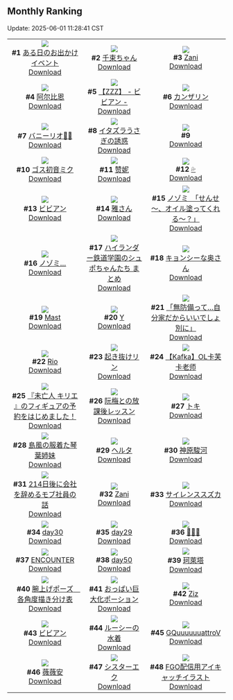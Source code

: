 ## Monthly Ranking
Update: 2025-06-01 11:28:41 CST

|      |      |      |
| :----: | :----: | :----: |
| ![](https://i.pixiv.re/c/240x480/img-master/img/2025/05/03/00/01/18/129960918_p0_master1200.jpg)<br>**#1** [ある日のお出かけイベント](https://www.pixiv.net/artworks/129960918)<br>[Download](https://i.pixiv.re/img-original/img/2025/05/03/00/01/18/129960918_p0.jpg) | ![](https://i.pixiv.re/c/240x480/img-master/img/2025/05/03/02/24/27/129964760_p0_master1200.jpg)<br>**#2** [千束ちゃん](https://www.pixiv.net/artworks/129964760)<br>[Download](https://i.pixiv.re/img-original/img/2025/05/03/02/24/27/129964760_p0.png) | ![](https://i.pixiv.re/c/240x480/img-master/img/2025/05/03/00/00/11/129960574_p0_master1200.jpg)<br>**#3** [Zani](https://www.pixiv.net/artworks/129960574)<br>[Download](https://i.pixiv.re/img-original/img/2025/05/03/00/00/11/129960574_p0.png) |
| ![](https://i.pixiv.re/c/240x480/img-master/img/2025/05/03/00/00/29/129960736_p0_master1200.jpg)<br>**#4** [阿尔比恩](https://www.pixiv.net/artworks/129960736)<br>[Download](https://i.pixiv.re/img-original/img/2025/05/03/00/00/29/129960736_p0.jpg) | ![](https://i.pixiv.re/c/240x480/img-master/img/2025/05/03/10/30/08/129974255_p0_master1200.jpg)<br>**#5** [【ZZZ】 - ビビアン -](https://www.pixiv.net/artworks/129974255)<br>[Download](https://i.pixiv.re/img-original/img/2025/05/03/10/30/08/129974255_p0.png) | ![](https://i.pixiv.re/c/240x480/img-master/img/2025/05/03/14/21/20/129979945_p0_master1200.jpg)<br>**#6** [カンザリン](https://www.pixiv.net/artworks/129979945)<br>[Download](https://i.pixiv.re/img-original/img/2025/05/03/14/21/20/129979945_p0.png) |
| ![](https://i.pixiv.re/c/240x480/img-master/img/2025/05/03/17/27/16/129984726_p0_master1200.jpg)<br>**#7** [バニーリオ👯‍♀️](https://www.pixiv.net/artworks/129984726)<br>[Download](https://i.pixiv.re/img-original/img/2025/05/03/17/27/16/129984726_p0.png) | ![](https://i.pixiv.re/c/240x480/img-master/img/2025/05/03/00/00/18/129960646_p0_master1200.jpg)<br>**#8** [イタズラうさぎの誘惑](https://www.pixiv.net/artworks/129960646)<br>[Download](https://i.pixiv.re/img-original/img/2025/05/03/00/00/18/129960646_p0.png) | ![](https://s.pximg.net/common/images/limit_unviewable_s.png)<br>**#9** [](https://www.pixiv.net/artworks/129994564)<br>[Download](https://s.pximg.net/common/images/limit_unviewable_s.png) |
| ![](https://i.pixiv.re/c/240x480/img-master/img/2025/05/03/00/00/24/129960701_p0_master1200.jpg)<br>**#10** [ゴス初音ミク](https://www.pixiv.net/artworks/129960701)<br>[Download](https://i.pixiv.re/img-original/img/2025/05/03/00/00/24/129960701_p0.png) | ![](https://i.pixiv.re/c/240x480/img-master/img/2025/05/03/20/42/00/129991587_p0_master1200.jpg)<br>**#11** [赞妮](https://www.pixiv.net/artworks/129991587)<br>[Download](https://i.pixiv.re/img-original/img/2025/05/03/20/42/00/129991587_p0.jpg) | ![](https://i.pixiv.re/c/240x480/img-master/img/2025/05/04/15/46/57/130021589_p0_master1200.jpg)<br>**#12** [💦](https://www.pixiv.net/artworks/130021589)<br>[Download](https://i.pixiv.re/img-original/img/2025/05/04/15/46/57/130021589_p0.png) |
| ![](https://i.pixiv.re/c/240x480/img-master/img/2025/05/02/00/00/07/129922990_p0_master1200.jpg)<br>**#13** [ビビアン](https://www.pixiv.net/artworks/129922990)<br>[Download](https://i.pixiv.re/img-original/img/2025/05/02/00/00/07/129922990_p0.jpg) | ![](https://i.pixiv.re/c/240x480/img-master/img/2025/05/03/02/10/39/129965594_p0_master1200.jpg)<br>**#14** [雅さん](https://www.pixiv.net/artworks/129965594)<br>[Download](https://i.pixiv.re/img-original/img/2025/05/03/02/10/39/129965594_p0.png) | ![](https://i.pixiv.re/c/240x480/img-master/img/2025/05/04/09/00/08/130011647_p0_master1200.jpg)<br>**#15** [ノゾミ　「せんせ～、オイル塗ってくれる～？」](https://www.pixiv.net/artworks/130011647)<br>[Download](https://i.pixiv.re/img-original/img/2025/05/04/09/00/08/130011647_p0.jpg) |
| ![](https://i.pixiv.re/c/240x480/img-master/img/2025/05/04/12/13/41/130016187_p0_master1200.jpg)<br>**#16** [ノゾミ…](https://www.pixiv.net/artworks/130016187)<br>[Download](https://i.pixiv.re/img-original/img/2025/05/04/12/13/41/130016187_p0.png) | ![](https://i.pixiv.re/c/240x480/img-master/img/2025/05/01/22/04/25/129917875_p0_master1200.jpg)<br>**#17** [ハイランダー鉄道学園のシュポちゃんたち まとめ](https://www.pixiv.net/artworks/129917875)<br>[Download](https://i.pixiv.re/img-original/img/2025/05/01/22/04/25/129917875_p0.png) | ![](https://i.pixiv.re/c/240x480/img-master/img/2025/05/03/00/04/46/129961188_p0_master1200.jpg)<br>**#18** [キョンシーな奥さん](https://www.pixiv.net/artworks/129961188)<br>[Download](https://i.pixiv.re/img-original/img/2025/05/03/00/04/46/129961188_p0.jpg) |
| ![](https://i.pixiv.re/c/240x480/img-master/img/2025/05/04/17/08/40/130023828_p0_master1200.jpg)<br>**#19** [Mast](https://www.pixiv.net/artworks/130023828)<br>[Download](https://i.pixiv.re/img-original/img/2025/05/04/17/08/40/130023828_p0.jpg) | ![](https://i.pixiv.re/c/240x480/img-master/img/2025/05/03/20/17/03/129990676_p0_master1200.jpg)<br>**#20** [Y](https://www.pixiv.net/artworks/129990676)<br>[Download](https://i.pixiv.re/img-original/img/2025/05/03/20/17/03/129990676_p0.png) | ![](https://i.pixiv.re/c/240x480/img-master/img/2025/05/03/00/00/13/129960599_p0_master1200.jpg)<br>**#21** [「無防備って…自分家だからいいでしょ別に」](https://www.pixiv.net/artworks/129960599)<br>[Download](https://i.pixiv.re/img-original/img/2025/05/03/00/00/13/129960599_p0.png) |
| ![](https://i.pixiv.re/c/240x480/img-master/img/2025/05/01/00/00/20/129886102_p0_master1200.jpg)<br>**#22** [Rio](https://www.pixiv.net/artworks/129886102)<br>[Download](https://i.pixiv.re/img-original/img/2025/05/01/00/00/20/129886102_p0.png) | ![](https://i.pixiv.re/c/240x480/img-master/img/2025/05/02/00/00/09/129923018_p0_master1200.jpg)<br>**#23** [起き抜けリン](https://www.pixiv.net/artworks/129923018)<br>[Download](https://i.pixiv.re/img-original/img/2025/05/02/00/00/09/129923018_p0.jpg) | ![](https://i.pixiv.re/c/240x480/img-master/img/2025/05/03/19/58/14/129989773_p0_master1200.jpg)<br>**#24** [【Kafka】OL卡芙卡老师](https://www.pixiv.net/artworks/129989773)<br>[Download](https://i.pixiv.re/img-original/img/2025/05/03/19/58/14/129989773_p0.jpg) |
| ![](https://i.pixiv.re/c/240x480/img-master/img/2025/05/03/00/12/55/129961611_p0_master1200.jpg)<br>**#25** [『未亡人 キリエ 』のフィギュアの予約をはじめました！](https://www.pixiv.net/artworks/129961611)<br>[Download](https://i.pixiv.re/img-original/img/2025/05/03/00/12/55/129961611_p0.png) | ![](https://i.pixiv.re/c/240x480/img-master/img/2025/05/03/16/57/59/129983892_p0_master1200.jpg)<br>**#26** [阮梅との放課後レッスン](https://www.pixiv.net/artworks/129983892)<br>[Download](https://i.pixiv.re/img-original/img/2025/05/03/16/57/59/129983892_p0.jpg) | ![](https://i.pixiv.re/c/240x480/img-master/img/2025/05/04/00/00/16/130000080_p0_master1200.jpg)<br>**#27** [トキ](https://www.pixiv.net/artworks/130000080)<br>[Download](https://i.pixiv.re/img-original/img/2025/05/04/00/00/16/130000080_p0.jpg) |
| ![](https://i.pixiv.re/c/240x480/img-master/img/2025/05/03/05/00/01/129968541_p0_master1200.jpg)<br>**#28** [島風の服着た琴葉姉妹](https://www.pixiv.net/artworks/129968541)<br>[Download](https://i.pixiv.re/img-original/img/2025/05/03/05/00/01/129968541_p0.jpg) | ![](https://i.pixiv.re/c/240x480/img-master/img/2025/05/01/00/32/17/129887988_p0_master1200.jpg)<br>**#29** [ヘルタ](https://www.pixiv.net/artworks/129887988)<br>[Download](https://i.pixiv.re/img-original/img/2025/05/01/00/32/17/129887988_p0.jpg) | ![](https://i.pixiv.re/c/240x480/img-master/img/2025/05/04/00/00/11/130000039_p0_master1200.jpg)<br>**#30** [神原駿河](https://www.pixiv.net/artworks/130000039)<br>[Download](https://i.pixiv.re/img-original/img/2025/05/04/00/00/11/130000039_p0.png) |
| ![](https://i.pixiv.re/c/240x480/img-master/img/2025/05/01/20/15/20/129913270_p0_master1200.jpg)<br>**#31** [214日後に会社を辞めるモブ社員の話](https://www.pixiv.net/artworks/129913270)<br>[Download](https://i.pixiv.re/img-original/img/2025/05/01/20/15/20/129913270_p0.png) | ![](https://i.pixiv.re/c/240x480/img-master/img/2025/05/02/20/32/13/129951663_p0_master1200.jpg)<br>**#32** [Zani](https://www.pixiv.net/artworks/129951663)<br>[Download](https://i.pixiv.re/img-original/img/2025/05/02/20/32/13/129951663_p0.jpg) | ![](https://i.pixiv.re/c/240x480/img-master/img/2025/05/02/00/14/28/129924035_p0_master1200.jpg)<br>**#33** [サイレンススズカ](https://www.pixiv.net/artworks/129924035)<br>[Download](https://i.pixiv.re/img-original/img/2025/05/02/00/14/28/129924035_p0.jpg) |
| ![](https://i.pixiv.re/c/240x480/img-master/img/2025/05/03/01/06/28/129963728_p0_master1200.jpg)<br>**#34** [day30](https://www.pixiv.net/artworks/129963728)<br>[Download](https://i.pixiv.re/img-original/img/2025/05/03/01/06/28/129963728_p0.jpg) | ![](https://i.pixiv.re/c/240x480/img-master/img/2025/05/03/01/05/12/129963690_p0_master1200.jpg)<br>**#35** [day29](https://www.pixiv.net/artworks/129963690)<br>[Download](https://i.pixiv.re/img-original/img/2025/05/03/01/05/12/129963690_p0.jpg) | ![](https://i.pixiv.re/c/240x480/img-master/img/2025/05/05/00/00/18/130040521_p0_master1200.jpg)<br>**#36** [🦋🦋🦋](https://www.pixiv.net/artworks/130040521)<br>[Download](https://i.pixiv.re/img-original/img/2025/05/05/00/00/18/130040521_p0.png) |
| ![](https://i.pixiv.re/c/240x480/img-master/img/2025/05/04/00/00/08/130000002_p0_master1200.jpg)<br>**#37** [ENCOUNTER](https://www.pixiv.net/artworks/130000002)<br>[Download](https://i.pixiv.re/img-original/img/2025/05/04/00/00/08/130000002_p0.png) | ![](https://i.pixiv.re/c/240x480/img-master/img/2025/05/03/17/34/10/129984941_p0_master1200.jpg)<br>**#38** [day50](https://www.pixiv.net/artworks/129984941)<br>[Download](https://i.pixiv.re/img-original/img/2025/05/03/17/34/10/129984941_p0.jpg) | ![](https://i.pixiv.re/c/240x480/img-master/img/2025/05/05/18/00/05/130066460_p0_master1200.jpg)<br>**#39** [珂萊塔](https://www.pixiv.net/artworks/130066460)<br>[Download](https://i.pixiv.re/img-original/img/2025/05/05/18/00/05/130066460_p0.jpg) |
| ![](https://i.pixiv.re/c/240x480/img-master/img/2025/05/03/00/00/17/129960637_p0_master1200.jpg)<br>**#40** [腕上げポーズ　各角度描き分け表](https://www.pixiv.net/artworks/129960637)<br>[Download](https://i.pixiv.re/img-original/img/2025/05/03/00/00/17/129960637_p0.jpg) | ![](https://i.pixiv.re/c/240x480/img-master/img/2025/05/02/00/00/19/129923088_p0_master1200.jpg)<br>**#41** [おっぱい巨大化ポーション](https://www.pixiv.net/artworks/129923088)<br>[Download](https://i.pixiv.re/img-original/img/2025/05/02/00/00/19/129923088_p0.png) | ![](https://i.pixiv.re/c/240x480/img-master/img/2025/05/02/09/32/59/129934835_p0_master1200.jpg)<br>**#42** [Ziz](https://www.pixiv.net/artworks/129934835)<br>[Download](https://i.pixiv.re/img-original/img/2025/05/02/09/32/59/129934835_p0.png) |
| ![](https://i.pixiv.re/c/240x480/img-master/img/2025/05/01/20/08/55/129913039_p0_master1200.jpg)<br>**#43** [ビビアン](https://www.pixiv.net/artworks/129913039)<br>[Download](https://i.pixiv.re/img-original/img/2025/05/01/20/08/55/129913039_p0.jpg) | ![](https://i.pixiv.re/c/240x480/img-master/img/2025/05/05/00/00/22/130040555_p0_master1200.jpg)<br>**#44** [ルーシーの水着](https://www.pixiv.net/artworks/130040555)<br>[Download](https://i.pixiv.re/img-original/img/2025/05/05/00/00/22/130040555_p0.png) | ![](https://i.pixiv.re/c/240x480/img-master/img/2025/05/03/15/14/12/129923113_p0_master1200.jpg)<br>**#45** [GQuuuuuuattroV](https://www.pixiv.net/artworks/129923113)<br>[Download](https://i.pixiv.re/img-original/img/2025/05/03/15/14/12/129923113_p0.jpg) |
| ![](https://i.pixiv.re/c/240x480/img-master/img/2025/05/03/00/43/30/129962901_p0_master1200.jpg)<br>**#46** [薇薇安](https://www.pixiv.net/artworks/129962901)<br>[Download](https://i.pixiv.re/img-original/img/2025/05/03/00/43/30/129962901_p0.jpg) | ![](https://i.pixiv.re/c/240x480/img-master/img/2025/05/04/20/53/52/130032041_p0_master1200.jpg)<br>**#47** [シスターエク](https://www.pixiv.net/artworks/130032041)<br>[Download](https://i.pixiv.re/img-original/img/2025/05/04/20/53/52/130032041_p0.jpg) | ![](https://i.pixiv.re/c/240x480/img-master/img/2025/05/01/00/00/13/129886044_p0_master1200.jpg)<br>**#48** [FGO配信用アイキャッチイラスト](https://www.pixiv.net/artworks/129886044)<br>[Download](https://i.pixiv.re/img-original/img/2025/05/01/00/00/13/129886044_p0.png) |
